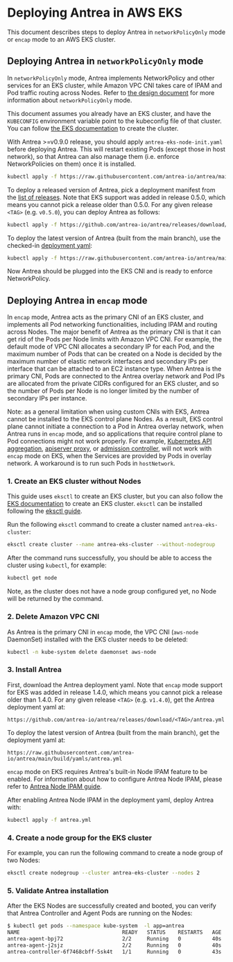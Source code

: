 # Deploying Antrea in AWS EKS

This document describes steps to deploy Antrea in `networkPolicyOnly` mode or `encap` mode to an
AWS EKS cluster.

## Deploying Antrea in `networkPolicyOnly` mode

In `networkPolicyOnly` mode, Antrea implements NetworkPolicy and other services for an EKS cluster,
while Amazon VPC CNI takes care of IPAM and Pod traffic routing across Nodes. Refer to
[the design document](design/policy-only.md) for more information about `networkPolicyOnly` mode.

This document assumes you already have an EKS cluster, and have the `KUBECONFIG` environment variable
point to the kubeconfig file of that cluster. You can follow [the EKS documentation](https://docs.aws.amazon.com/eks/latest/userguide/create-cluster.html)
to create the cluster.

With Antrea >=v0.9.0 release, you should apply `antrea-eks-node-init.yaml` before deploying Antrea.
This will restart existing Pods (except those in host network), so that Antrea can also manage them
(i.e. enforce NetworkPolicies on them) once it is installed.

```bash
kubectl apply -f https://raw.githubusercontent.com/antrea-io/antrea/main/build/yamls/antrea-eks-node-init.yml
```

To deploy a released version of Antrea, pick a deployment manifest from the
[list of releases](https://github.com/antrea-io/antrea/releases).
Note that EKS support was added in release 0.5.0, which means you cannot
pick a release older than 0.5.0. For any given release `<TAG>` (e.g. `v0.5.0`),
you can deploy Antrea as follows:

```bash
kubectl apply -f https://github.com/antrea-io/antrea/releases/download/<TAG>/antrea-eks.yml
```

To deploy the latest version of Antrea (built from the main branch), use the
checked-in [deployment yaml](https://github.com/antrea-io/antrea/blob/v1.12.0/build/yamls/antrea-eks.yml):

```bash
kubectl apply -f https://raw.githubusercontent.com/antrea-io/antrea/main/build/yamls/antrea-eks.yml
```

Now Antrea should be plugged into the EKS CNI and is ready to enforce NetworkPolicy.

## Deploying Antrea in `encap` mode

In `encap` mode, Antrea acts as the primary CNI of an EKS cluster, and
implements all Pod networking functionalities, including IPAM and routing across
Nodes. The major benefit of Antrea as the primary CNI is that it can get rid of
the Pods per Node limits with Amazon VPC CNI. For example, the default mode of
VPC CNI allocates a secondary IP for each Pod, and the maximum number of Pods
that can be created on a Node is decided by the maximum number of elastic
network interfaces and secondary IPs per interface that can be attached to an
EC2 instance type. When Antrea is the primary CNI, Pods are connected to the
Antrea overlay network and Pod IPs are allocated from the private CIDRs
configured for an EKS cluster, and so the number of Pods per Node is no longer
limited by the number of secondary IPs per instance.

Note: as a general limitation when using custom CNIs with EKS, Antrea cannot be
installed to the EKS control plane Nodes. As a result, EKS control plane
cannot initiate a connection to a Pod in Antrea overlay network, when Antrea
runs in `encap` mode, and so applications that require control plane to Pod
connections might not work properly. For example, [Kubernetes API aggregation](https://kubernetes.io/docs/concepts/extend-kubernetes/api-extension/apiserver-aggregation),
[apiserver proxy](https://kubernetes.io/docs/tasks/access-application-cluster/access-cluster/#manually-constructing-apiserver-proxy-urls),
or [admission controller](https://kubernetes.io/docs/reference/access-authn-authz/extensible-admission-controllers),
will not work with `encap` mode on EKS, when the Services are provided
by Pods in overlay network. A workaround is to run such Pods in `hostNetwork`.

### 1. Create an EKS cluster without Nodes

This guide uses `eksctl` to create an EKS cluster, but you can also follow the
[EKS documentation](https://docs.aws.amazon.com/eks/latest/userguide/create-cluster.html)
to create an EKS cluster. `eksctl` can be installed following the [eksctl guide](https://docs.aws.amazon.com/eks/latest/userguide/eksctl.html).

Run the following `eksctl` command to create a cluster named `antrea-eks-cluster`:

```bash
eksctl create cluster --name antrea-eks-cluster --without-nodegroup
```

After the command runs successfully, you should be able to access the cluster
using `kubectl`, for example:

```bash
kubectl get node
```

Note, as the cluster does not have a node group configured yet, no Node will be
returned by the command.

### 2. Delete Amazon VPC CNI

As Antrea is the primary CNI in `encap` mode, the VPC CNI (`aws-node` DaemonSet)
installed with the EKS cluster needs to be deleted:

```bash
kubectl -n kube-system delete daemonset aws-node
```

### 3. Install Antrea

First, download the Antrea deployment yaml. Note that `encap` mode support for
EKS was added in release 1.4.0, which means you cannot pick a release older
than 1.4.0. For any given release `<TAG>` (e.g. `v1.4.0`), get the Antrea
deployment yaml at:

```text
https://github.com/antrea-io/antrea/releases/download/<TAG>/antrea.yml
```

To deploy the latest version of Antrea (built from the main branch), get the
deployment yaml at:

```text
https://raw.githubusercontent.com/antrea-io/antrea/main/build/yamls/antrea.yml
```

`encap` mode on EKS requires Antrea's built-in Node IPAM feature to be enabled.
For information about how to configure Antrea Node IPAM, please refer to
[Antrea Node IPAM guide](antrea-ipam.md#running-nodeipam-within-antrea-controller).

After enabling Antrea Node IPAM in the deployment yaml, deploy Antrea with:

```bash
kubectl apply -f antrea.yml
```

### 4. Create a node group for the EKS cluster

For example, you can run the following command to create a node group of two
Nodes:

```bash
eksctl create nodegroup --cluster antrea-eks-cluster --nodes 2
```

### 5. Validate Antrea installation

After the EKS Nodes are successfully created and booted, you can verify that
Antrea Controller and Agent Pods are running on the Nodes:

```bash
$ kubectl get pods --namespace kube-system  -l app=antrea
NAME                                 READY   STATUS    RESTARTS   AGE
antrea-agent-bpj72                   2/2     Running   0          40s
antrea-agent-j2sjz                   2/2     Running   0          40s
antrea-controller-6f7468cbff-5sk4t   1/1     Running   0          43s
```
